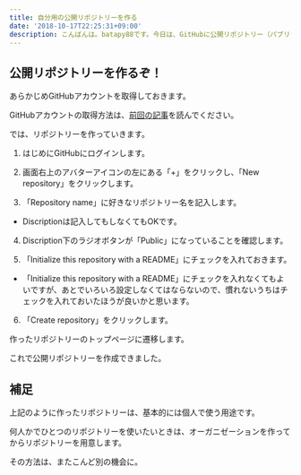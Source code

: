 ```yaml
---
title: 自分用の公開リポジトリーを作る
date: '2018-10-17T22:25:31+09:00'
description: こんばんは。batapy88です。今日は、GitHubに公開リポジトリー（パブリックリポジトリー）を作る方法をメモします。
---
```

## 公開リポジトリーを作るぞ！

あらかじめGitHubアカウントを取得しておきます。

GitHubアカウントの取得方法は、[前回の記事](./sign_up_for_github/)を読んでください。

では、リポジトリーを作っていきます。

1. はじめにGitHubにログインします。

2. 画面右上のアバターアイコンの左にある「+」をクリックし、「New repository」をクリックします。

3. 「Repository name」に好きなリポジトリー名を記入します。

* Discriptionは記入してもしなくてもOKです。

4. Discription下のラジオボタンが「Public」になっていることを確認します。

5. 「Initialize this repository with a README」にチェックを入れておきます。

* 「Initialize this repository with a README」にチェックを入れなくてもよいですが、あとでいろいろ設定しなくてはならないので、慣れないうちはチェックを入れておいたほうが良いかと思います。

6. 「Create repository」をクリックします。

作ったリポジトリーのトップページに遷移します。

これで公開リポジトリーを作成できました。

## 補足

上記のように作ったリポジトリーは、基本的には個人で使う用途です。

何人かでひとつのリポジトリーを使いたいときは、オーガニゼーションを作ってからリポジトリーを用意します。

その方法は、またこんど別の機会に。